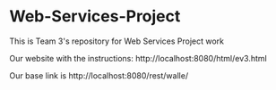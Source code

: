 # Web-Services-Project
This is Team 3's repository for Web Services Project work


Our website with the instructions: http://localhost:8080/html/ev3.html

Our base link is http://localhost:8080/rest/walle/
